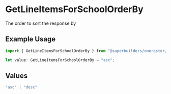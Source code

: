 # GetLineItemsForSchoolOrderBy

The order to sort the response by

## Example Usage

```typescript
import { GetLineItemsForSchoolOrderBy } from "@superbuilders/oneroster/models/operations";

let value: GetLineItemsForSchoolOrderBy = "asc";
```

## Values

```typescript
"asc" | "desc"
```